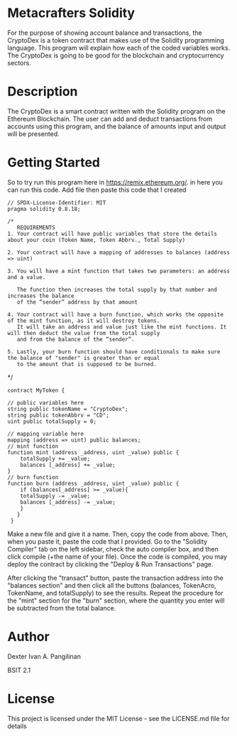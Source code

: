 # Metacrafters Solidity
For the purpose of showing account balance and transactions, the CryptoDex is a token contract that makes use of the Solidity programming language. This program will explain how each of the coded variables works. The CryptoDex is going to be good for the blockchain and cryptocurrency sectors.
# Description
The CryptoDex is a smart contract written with the Solidity program on the Ethereum Blockchain. The user can add and deduct transactions from accounts using this program, and the balance of amounts input and output will be presented.
# Getting Started
So to try run this program here in https://remix.ethereum.org/. in here you can run this code. Add file then paste this code that I created

    // SPDX-License-Identifier: MIT
    pragma solidity 0.8.18;

    /*
       REQUIREMENTS
    1. Your contract will have public variables that store the details about your coin (Token Name, Token Abbrv., Total Supply)
    
    2. Your contract will have a mapping of addresses to balances (address => uint)
    
    3. You will have a mint function that takes two parameters: an address and a value. 
    
       The function then increases the total supply by that number and increases the balance 
       of the “sender” address by that amount
       
    4. Your contract will have a burn function, which works the opposite of the mint function, as it will destroy tokens. 
       It will take an address and value just like the mint functions. It will then deduct the value from the total supply 
       and from the balance of the “sender”.
       
    5. Lastly, your burn function should have conditionals to make sure the balance of "sender" is greater than or equal 
       to the amount that is supposed to be burned.
*/

    contract MyToken {

    // public variables here
    string public tokenName = "CryptoDex";
    string public tokenAbbrv = "CD";
    uint public totalSupply = 0;

    // mapping variable here
    mapping (address => uint) public balances;
    // mint function
    function mint (address _address, uint _value) public {
        totalSupply += _value;
        balances [_address] += _value;    
    }
    // burn function
    function burn (address _address, uint _value) public {
        if (balances[_address] >= _value){
        totalSupply -= _value;
        balances [_address] -= _value;  
        }   
       }
     }
Make a new file and give it a name. Then, copy the code from above. Then, when you paste it, paste the code that I provided. Go to the "Solidity Compiler" tab on the left sidebar, check the auto compiler box, and then click compile (+the name of your file). Once the code is compiled, you may deploy the contract by clicking the "Deploy & Run Transactions" page.

After clicking the "transact" button, paste the transaction address into the "balances section" and then click all the buttons (balances, TokenAcro, TokenName, and totalSupply) to see the results. Repeat the procedure for the "mint" section for the "burn" section, where the quantity you enter will be subtracted from the total balance.
# Author
 Dexter Ivan A. Pangilinan

 BSIT 2.1
# License
 This project is licensed under the MIT License - see the LICENSE.md file for details
 
